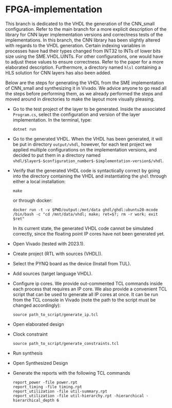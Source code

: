 # FPGA-implementation

This branch is dedicated to the VHDL the generation of the CNN_small configuration. Refer to the main branch for a more explicit description of the library for CNN layer implementation versions and correctness tests of the implementations. In this branch, the CNN library has been slightly altered with regards to the VHDL generation. Certain indexing variables in processes have had their types changed from INT32 to INTs of lower bits size using the SME.VHDL.UINTs. For other configurations, one would have to adjust these values to ensure correctness. Refer to the paper for a more elaborated description. Furthermore, a directory named `hlsl` containing a HLS solution for CNN layers has also been added.

Below are the steps for generating the VHDL from the SME implementation of CNN_small and synthesizing it in Vivado. We advice anyone to go read all the steps before performing them, as we already performed the steps and moved around in directories to make the layout more visually pleasing.

- Go to the test project of the layer to be generated. Inside the associated `Program.cs`, select the configuration and version of the layer implementation. In the terminal, type:
  ```
  dotnet run
  ```
- Go to the generated VHDL. When the VHDL has been generated, it will be put in directory `output/vhdl`, however, for each test project we applied multiple configurations on the implementation versions, and decided to put them in a directory named `vhdl/$layer$-$configuration_number$-$implementation-version$/vhdl`.
- Verify that the generated VHDL code is syntactically correct by going into the directory containing the VHDL and instantiating the `ghdl` through either a local installation:
  ```
  make
  ```
  or through docker:
  ```
  docker run -t -v $PWD/output:/mnt/data ghdl/ghdl:ubuntu20-mcode /bin/bash -c "cd /mnt/data/vhdl; make; ret=$?; rm -r work; exit $ret"
  ```
  In its current state, the generated VHDL code cannot be simulated correctly, since the floating point IP cores have not been generated yet.
- Open Vivado (tested with 2023.1).
- Create project (RTL with sources (VHDL)).
- Select the PYNQ board as the device (Install from TUL).
- Add sources (target language VHDL).
- Configure ip cores. We provide out-commented TCL commands inside each process that requires an IP core. We also provide a convenient TCL script that can be used to generate all IP cores at once. It can be run from the TCL console in Vivado (note the path to the script must be changed accordingly):
  ```
  source path_to_script/generate_ip.tcl
  ```
- Open elaborated design
- Clock constraint
  ```
  source path_to_script/generate_constraints.tcl
  ```
- Run synthesis
- Open Synthesized Design

- Generate the reports with the following TCL commands
  ```
  report_power -file power.rpt
  report_timing -file timing.rpt
  report_utilization -file util-summary.rpt
  report_utilization -file util-hierarchy.rpt -hierarchical -hierarchical_depth 6
  ```